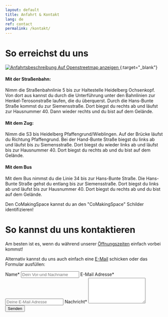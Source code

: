 ```yaml
---
layout: default
title: Anfahrt & Kontakt
lang: de
ref: contact
permalink: /kontakt/
---
```


# So erreichst du uns
[![Anfahrtsbeschreibung ](https://wiki.comakingspace.de/images/b/be/Businesscard_Map_Arrowless.svg "Anfahrtsbeschreibung zum CoMakingSpace Heidelberg")
Auf Openstreetmap anzeigen
](https://www.openstreetmap.org/?mlat=49.40833&amp;mlon=8.64655#map=19/49.40833/8.64655){:target="_blank"}

#### Mit der Straßenbahn: 
Nimm die Straßenbahnlinie 5 bis zur Haltestelle Heidelberg Ochsenkopf. Von dort aus kannst du durch die Unterführung unter den Bahnlinien zur Henkel-Terosonstraße laufen, die du überquerst. Durch die Hans-Bunte Straße kommst du zur Siemensstraße. Dort biegst du rechts ab und läufst zur Hausnummer 40. Dann wieder rechts und du bist auf dem Gelände.
#### Mit dem Zug:
Nimm die S3 bis Heidelberg Pfaffengrund/Wieblingen. Auf der Brücke läufst du Richtung Pfaffengrund. Bei der Hand-Bunte Straße biegst du links ab und läufst bis zu Siemensstraße. Dort biegst du wieder links ab und läufst bis zur Hausnummer 40. Dort biegst du rechts ab und du bist auf dem Gelände.
#### Mit dem Bus
Mit dem Bus nimmst du die Linie 34 bis zur Hans-Bunte Straße. Die Hans-Bunte Straße gehst du entlang bis zur Siemensstraße. Dort biegst du links ab und läufst bis zur Hausnummer 40. Dort biegst du rechts ab und du bist auf dem Gelände.

Den CoMakingSpace kannst du an den "CoMakingSpace" Schilder identifizieren!

# So kannst du uns kontaktieren

Am besten ist es, wenn du während unserer [Öffnungszeiten](/kalender) einfach vorbei kommst!

Alternativ kannst du uns auch einfach eine [E-Mail](mailto://info@comaking.space) schicken oder das Formular ausfüllen:

<form id="contact-form" class="contact-form" action="//contact.comakingspace.de/?success=%2Ferfolgreich-abgeschickt&failure=%2Fabschicken-fehlgeschlagen%2F" method="post" enctype="application/x-www-form-urlencoded">
    <label for="name">Name*</label>
    <input type="text"  id="name" name="name" placeholder="Dein Vor-und Nachname" required>
    <label for="email">E-Mail Adresse*</label>
    <input type="email"  id="email" name="email" placeholder="Deine E-Mail Adresse" required>
    <label for="message">Nachricht*</label>
    <textarea id="message" name="message" rows="5" required></textarea>
    <input type="text" name="filter" style="display: none;">
    <input type="submit" value="Senden" />
</form>

